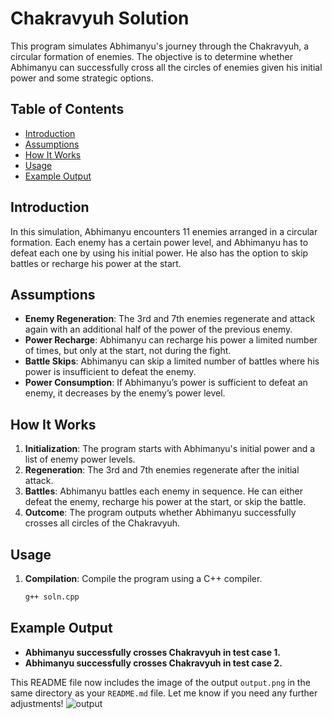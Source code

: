 # Chakravyuh Solution

This program simulates Abhimanyu's journey through the Chakravyuh, a circular formation of enemies. The objective is to determine whether Abhimanyu can successfully cross all the circles of enemies given his initial power and some strategic options.

## Table of Contents

- [Introduction](#introduction)
- [Assumptions](#assumptions)
- [How It Works](#how-it-works)
- [Usage](#usage)
- [Example Output](#example-output)

## Introduction

In this simulation, Abhimanyu encounters 11 enemies arranged in a circular formation. Each enemy has a certain power level, and Abhimanyu has to defeat each one by using his initial power. He also has the option to skip battles or recharge his power at the start.

## Assumptions

- **Enemy Regeneration**: The 3rd and 7th enemies regenerate and attack again with an additional half of the power of the previous enemy.
- **Power Recharge**: Abhimanyu can recharge his power a limited number of times, but only at the start, not during the fight.
- **Battle Skips**: Abhimanyu can skip a limited number of battles where his power is insufficient to defeat the enemy.
- **Power Consumption**: If Abhimanyu’s power is sufficient to defeat an enemy, it decreases by the enemy’s power level.

## How It Works

1. **Initialization**: The program starts with Abhimanyu's initial power and a list of enemy power levels.
2. **Regeneration**: The 3rd and 7th enemies regenerate after the initial attack.
3. **Battles**: Abhimanyu battles each enemy in sequence. He can either defeat the enemy, recharge his power at the start, or skip the battle.
4. **Outcome**: The program outputs whether Abhimanyu successfully crosses all circles of the Chakravyuh.

## Usage

1. **Compilation**: Compile the program using a C++ compiler.
   ```bash
   g++ soln.cpp 

## Example Output
- **Abhimanyu successfully crosses Chakravyuh in test case 1.**
- **Abhimanyu successfully crosses Chakravyuh in test case 2.**
  

This README file now includes the image of the output `output.png` in the same directory as your `README.md` file. Let me know if you need any further adjustments!
![output](https://github.com/user-attachments/assets/7784f97c-e4dd-4307-bd5e-29de4f198789)



